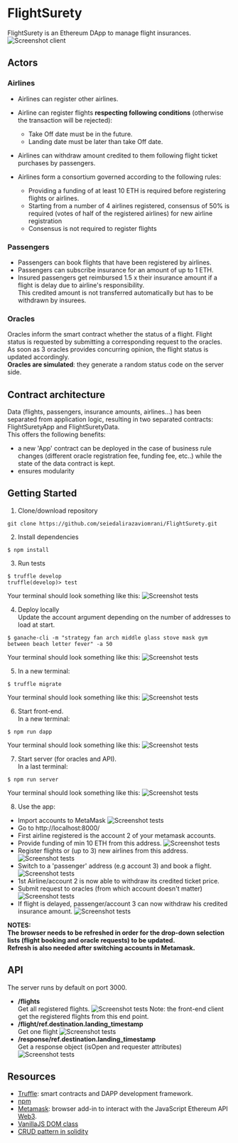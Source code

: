 # FlightSurety
FlightSurety is an Ethereum DApp to manage flight insurances.
![Screenshot client](./screenshots/front-end.png)

## Actors
### Airlines
- Airlines can register other airlines.
- Airline can register flights **respecting following conditions**
(otherwise the transaction will be rejected):
  - Take Off date must be in the future.
  - Landing date must be later than take Off date.

- Airlines can withdraw amount credited to them following flight ticket purchases
by passengers.
- Airlines form a consortium governed according to the following rules:
  - Providing a funding of at least 10 ETH is required before registering flights
  or airlines.
  - Starting from a number of 4 airlines registered, consensus of 50% is required
  (votes of half of the registered airlines) for new airline registration
  - Consensus is not required to register flights

### Passengers
- Passengers can book flights that have been registered by airlines.  
- Passengers can subscribe insurance for an amount of up to 1 ETH.  
- Insured passengers get reimbursed 1.5 x their insurance amount if a flight is
delay due to airline's responsibility.  
This credited amount is not transferred automatically but has to be withdrawn by
insurees.

### Oracles
Oracles inform the smart contract whether the status of a flight.
Flight status is requested by submitting a corresponding request to the oracles.  
As soon as 3 oracles provides concurring opinion, the flight status is updated
accordingly.  
**Oracles are simulated**: they generate a random status code on the server side.

## Contract architecture
Data (flights, passengers, insurance amounts, airlines...) has been separated from application logic,
resulting in two separated contracts: FlightSuretyApp and FlightSuretyData.  
This offers the following benefits:
- a new 'App' contract can be deployed in the case of business rule changes (different oracle registration fee, funding fee, etc..) while the state of the data contract is kept.
- ensures modularity

## Getting Started
1.  Clone/download repository
```
git clone https://github.com/seiedalirazaviomrani/FlightSurety.git
```
2.  Install dependencies
```
$ npm install
```
3.  Run tests
```
$ truffle develop
truffle(develop)> test
```
Your terminal should look something like this:
![Screenshot tests](./screenshots/1.png)

4.  Deploy locally  
Update the account argument depending on the number of addresses to load at start.
```
$ ganache-cli -m "strategy fan arch middle glass stove mask gym between beach letter fever" -a 50
```
Your terminal should look something like this:
![Screenshot tests](./screenshots/2.png)

5. In a new terminal:
```
$ truffle migrate
```
Your terminal should look something like this:
![Screenshot tests](./screenshots/3.png)

6.  Start front-end.  
In a new terminal:
```
$ npm run dapp
```
Your terminal should look something like this:
![Screenshot tests](./screenshots/4.png)

7.  Start server (for oracles and API).  
In a last terminal:
```
$ npm run server
```
Your terminal should look something like this:
![Screenshot tests](./screenshots/5.png)

8.  Use the app:
  - Import accounts to MetaMask
  ![Screenshot tests](./screenshots/6.png)
  - Go to http://localhost:8000/
  - First airline registered is the account 2 of your metamask accounts.
  - Provide funding of min 10 ETH from this address.
  ![Screenshot tests](./screenshots/7.png)
  - Register flights or (up to 3) new airlines from this address.
  ![Screenshot tests](./screenshots/8.png)
  - Switch to a 'passenger' address (e.g account 3) and book a flight.
  ![Screenshot tests](./screenshots/9.png)
  - 1st Airline/account 2 is now able to withdraw its credited ticket price.
  - Submit request to oracles (from which account doesn't matter)
  ![Screenshot tests](./screenshots/10.png)
  - If flight is delayed, passenger/account 3 can now withdraw his credited insurance amount.
  ![Screenshot tests](./screenshots/11.png)  

**NOTES:  
The browser needs to be refreshed in order for the drop-down selection lists (flight booking and oracle requests) to be updated.  
Refresh is also needed after switching accounts in Metamask.**

## API
The server runs by default on port 3000.  
- **/flights**  
Get all registered flights.
![Screenshot tests](./screenshots/12.png)
Note: the front-end client get the registered flights from this end point.
- **/flight/ref.destination.landing_timestamp**  
Get one flight
![Screenshot tests](./screenshots/13.png)
- **/response/ref.destination.landing_timestamp**  
Get a response object (isOpen and requester attributes)
![Screenshot tests](./screenshots/14.png)
## Resources

- [Truffle](https://www.truffleframework.com/): smart contracts and DAPP development framework.
- [npm](https://www.npmjs.com/get-npm)
- [Metamask](https://metamask.io/): browser add-in to interact with the JavaScript Ethereum API [Web3](https://github.com/ethereum/web3.js/).
- [VanillaJS DOM class](https://hackernoon.com/how-i-converted-my-react-app-to-vanillajs-and-whether-or-not-it-was-a-terrible-idea-4b14b1b2faff)
- [CRUD pattern in solidity](https://medium.com/@robhitchens/solidity-crud-part-1-824ffa69509a)
